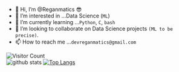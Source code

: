 - 👋 Hi, I’m @Reganmatics :sunglasses:
- 👀 I’m interested in ...Data Science (`ML`)
- 🌱 I’m currently learning ...`Python`, `C`, `bash`
- 💞️ I’m looking to collaborate on Data Science projects `(ML to be precise)`.
- 📫 How to reach me ...`devreganmatics@gmail.com`

<!---
Reganmatics/Reganmatics is a ✨ special ✨ repository because its `README.md` (this file) appears on your GitHub profile.
You can click the Preview link to take a look at your changes.
--->
<!---
![GitHub Views](https://komarev.com/ghpvc/?username=Reganmatics) <br>
--->
![Visitor Count](https://profile-counter.glitch.me/{username}/count.svg) <br>
![github stats](https://github-readme-stats.vercel.app/api?username=Reganmatics&show_icons=true&theme=radical)
[![Top Langs](https://github-readme-stats.vercel.app/api/top-langs/?username=Reganmatics&hide=html)](https://github.com/Reganmatics/github-readme-stats)
